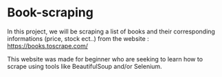 # Book-scraping

In this project, we will be scraping a list of books and their corresponding informations (price, stock ect..) from the website : https://books.toscrape.com/

This website was made for beginner who are seeking to learn how to scrape using tools like BeautifulSoup and/or Selenium.
